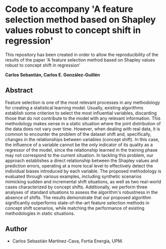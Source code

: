 
# Code to accompany 'A feature selection method based on Shapley values robust to concept shift in regression'

This repository has been created in order to allow the reproducibility of the results of the paper 'A feature selection method based on Shapley values robust to concept shift in regression'

**Carlos Sebastián, Carlos E. González-Guillén**

## Abstract

Feature selection is one of the most relevant processes in any methodology for creating a statistical learning model. Usually, existing algorithms establish some criterion to select the most influential variables, discarding those that do not contribute to the model with any relevant information. This methodology makes sense in a static situation where the joint distribution of the data does not vary over time. However, when dealing with real data, it is common to encounter the problem of the dataset shift and, specifically, changes in the relationships between variables (concept shift). In this case, the influence of a variable cannot be the only indicator of its quality as a regressor of the model, since the relationship learned in the training phase may not correspond to the current situation. In tackling this problem, our approach establishes a direct relationship between the Shapley values and prediction errors, operating at a more local level to effectively detect the individual biases introduced by each variable. The proposed methodology is evaluated through various examples, including synthetic scenarios mimicking sudden and incremental shift situations, as well as two real-world cases characterized by concept shifts. Additionally, we perform three analyses of standard situations to assess the algorithm's robustness in the absence of shifts. The results demonstrate that our proposed algorithm significantly outperforms state-of-the-art feature selection methods in concept shift scenarios, while matching the performance of existing methodologies in static situations.




## Author

- Carlos Sebastián Martínez-Cava, Fortia Energía, UPM.

